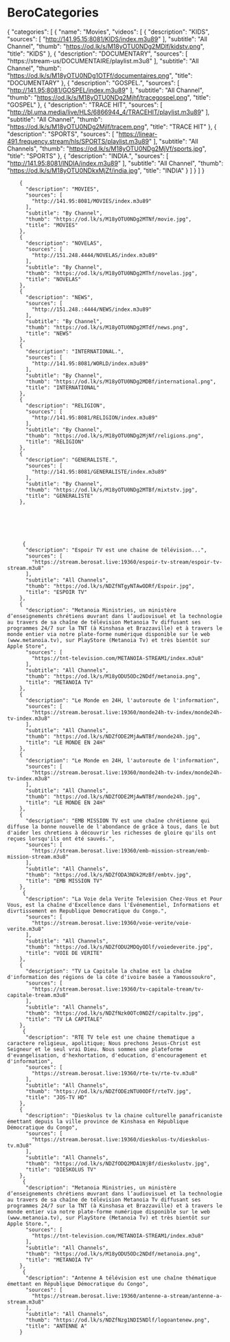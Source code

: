 # BeroCategories
{
  "categories": [
    {
      "name": "Movies",
      "videos": [
              {
          "description": "KIDS",
          "sources": [
            "http://141.95.15:8081/KIDS/index.m3u89"
          ],
          "subtitle": "All Channel",
          "thumb": "https://od.lk/s/M18yOTU0NDg2MDlf/kidstv.png",
          "title": "KIDS"
          },
         {
          "description": "DOCUMENTARY",
          "sources": [
            "https://stream-us/DOCUMENTAIRE/playlist.m3u8"
          ],
          "subtitle": "All Channel",
          "thumb": "https://od.lk/s/M18yOTU0NDg1OTFf/documentaires.png",
          "title": "DOCUMENTARY"
        },
         {
          "description": "GOSPEL.",
          "sources": [
            "http://141.95:8081/GOSPEL/index.m3u89"
          ],
          "subtitle": "All Channel",
          "thumb": "https://od.lk/s/M18yOTU0NDg2Mjhf/tracegospel.png",
          "title": "GOSPEL"
        },
         {
          "description": "TRACE HIT",
          "sources": [
            "http://bl.uma.media/live/HLS/6866944_4/TRACEHIT/playlist.m3u89"
          ],
          "subtitle": "All Channel",
          "thumb": "https://od.lk/s/M18yOTU0NDg2Mjlf/tracem.png",
          "title": "TRACE HIT"
        },
        {
          "description": "SPORTS",
          "sources": [
            "https://linear-491.frequency.stream/hls/SPORTS/playlist.m3u89"
          ],
          "subtitle": "All Channels",
          "thumb": "https://od.lk/s/M18yOTU0NDg2MjVf/sports.jpg",
          "title": "SPORTS"
        },
        {
          "description": "INDIA.",
          "sources": [
            "http://141.95:8081/INDIA/index.m3u89"
          ],
          "subtitle": "All Channel",
          "thumb": "https://od.lk/s/M18yOTU0NDkxMjZf/india.jpg",
          "title": "INDIA"
        }
      ]
    }
  ]
}



      
        
        {
          "description": "MOVIES",
          "sources": [
            "http://141.95:8081/MOVIES/index.m3u89"
          ],
          "subtitle": "By Channel",
          "thumb": "https://od.lk/s/M18yOTU0NDg2MTNf/movie.jpg",
          "title": "MOVIES"
        },
        {
          "description": "NOVELAS",
          "sources": [
            "http://151.248.4444/NOVELAS/index.m3u89"
          ],
          "subtitle": "By Channel",
          "thumb": "https://od.lk/s/M18yOTU0NDg2MThf/novelas.jpg",
          "title": "NOVELAS"
        },
        {
          "description": "NEWS",
          "sources": [
            "http://151.248.:4444/NEWS/index.m3u89"
          ],
          "subtitle": "By Channel",
          "thumb": "https://od.lk/s/M18yOTU0NDg2MTdf/news.png",
          "title": "NEWS"
        },
        {
          "description": "INTERNATIONAL.",
          "sources": [
            "http://141.95:8081/WORLD/index.m3u89"
          ],
          "subtitle": "By Channel",
          "thumb": "https://od.lk/s/M18yOTU0NDg2MDBf/international.png",
          "title": "INTERNATIONAL"
        },
        {
          "description": "RELIGION",
          "sources": [
            "http://141.95:8081/RELIGION/index.m3u89"
          ],
          "subtitle": "By Channel",
          "thumb": "https://od.lk/s/M18yOTU0NDg2MjNf/religions.png",
          "title": "RELIGION"
        },
        {
          "description": "GENERALISTE.",
          "sources": [
            "http://141.95:8081/GENERALISTE/index.m3u89"
          ],
          "subtitle": "By Channel",
          "thumb": "https://od.lk/s/M18yOTU0NDg2MTBf/mixtstv.jpg",
          "title": "GENERALISTE"
        },
      





         {
          "description": "Espoir TV est une chaine de télévision...",
          "sources": [
            "https://stream.berosat.live:19360/espoir-tv-stream/espoir-tv-stream.m3u8"
          ],
          "subtitle": "All Channels",
          "thumb": "https://od.lk/s/NDZfNTgyNTAwODRf/Espoir.jpg",
          "title": "ESPOIR TV"
        },
        {
          "description": "Metanoia Ministries, un ministère d’enseignements chrétiens œuvrant dans l’audiovisuel et la technologie au travers de sa chaîne de télévision Metanoia Tv diffusant ses programmes 24/7 sur la TNT (à Kinshasa et Brazzaville) et à travers le monde entier via notre plate-forme numérique disponible sur le web (www.metanoia.tv), sur PlayStore (Metanoia Tv) et très bientôt sur Apple Store",
          "sources": [
            "https://tnt-television.com/METANOIA-STREAM1/index.m3u8"
          ],
          "subtitle": "All Channels",
          "thumb": "https://od.lk/s/M18yODU5ODc2NDdf/metanoia.png",
          "title": "METANOIA TV"
        },
        {
          "description": "Le Monde en 24H, l'autoroute de l'information",
          "sources": [
            "https://stream.berosat.live:19360/monde24h-tv-index/monde24h-tv-index.m3u8"
          ],
          "subtitle": "All Channels",
          "thumb": "https://od.lk/s/NDZfODE2MjAwNTBf/monde24h.jpg",
          "title": "LE MONDE EN 24H"
        },
        {
          "description": "Le Monde en 24H, l'autoroute de l'information",
          "sources": [
            "https://stream.berosat.live:19360/monde24h-tv-index/monde24h-tv-index.m3u8"
          ],
          "subtitle": "All Channels",
          "thumb": "https://od.lk/s/NDZfODE2MjAwNTBf/monde24h.jpg",
          "title": "LE MONDE EN 24H"
        },
        {
          "description": "EMB MISSION TV est une chaîne chrétienne qui diffuse la bonne nouvelle de l'abondance de grâce à tous, dans le but d'aider les chretiens à découvrir les richesses de gloire qu'ils ont reçues lorsqu'ils ont été sauvés.",
          "sources": [
            "https://stream.berosat.live:19360/emb-mission-stream/emb-mission-stream.m3u8"
          ],
          "subtitle": "All Channels",
          "thumb": "https://od.lk/s/NDZfODA3NDk2MzBf/embtv.jpg",
          "title": "EMB MISSION TV"
        },
         {
          "description": "La Voie dela Verite Television Chez-Vous et Pour Vous, est la chaîne d'Excellence dans l'Événementiel, Informations et divrtissement en Republique Democratique du Congo.",
          "sources": [
            "https://stream.berosat.live:19360/voie-verite/voie-verite.m3u8"
          ],
          "subtitle": "All Channels",
          "thumb": "https://od.lk/s/NDZfODU2MDQyODlf/voiedeverite.jpg",
          "title": "VOIE DE VERITE"
        },
        {
          "description": "TV La Capitale la chaîne est la chaîne d'information des régions de la côte d'ivoire basée a Yamoussoukro",
          "sources": [
            "https://stream.berosat.live:19360/tv-capitale-tream/tv-capitale-tream.m3u8"
          ],
          "subtitle": "All Channels",
          "thumb": "https://od.lk/s/NDZfNzk0OTc0NDZf/capitaltv.jpg",
          "title": "TV LA CAPITALE"
        },
         {
          "description": "RTE TV tele est une chaine thematique a caractere religieux, apolitique; Nous prechons Jesus-Christ est Seigneur et le seul vrai Dieu. Nous sommes une plateforme d'evangelisation, d'hexhortation, d'education, d'encouragement et d'information",
          "sources": [
            "https://stream.berosat.live:19360/rte-tv/rte-tv.m3u8"
          ],
          "subtitle": "All Channels",
          "thumb": "https://od.lk/s/NDZfODEzNTU0ODFf/rteTV.jpg",
          "title": "JOS-TV HD"
        },
        {
          "description": "Dieskolus tv la chaine culturelle panafricaniste émettant depuis la ville province de Kinshasa en République Démocratique du Congo",
          "sources": [
            "https://stream.berosat.live:19360/dieskolus-tv/dieskolus-tv.m3u8"
          ],
          "subtitle": "All Channels",
          "thumb": "https://od.lk/s/NDZfODQ2MDA1NjBf/dieskolustv.jpg",
          "title": "DIESKOLUS TV"
        },
         {
          "description": "Metanoia Ministries, un ministère d’enseignements chrétiens œuvrant dans l’audiovisuel et la technologie au travers de sa chaîne de télévision Metanoia Tv diffusant ses programmes 24/7 sur la TNT (à Kinshasa et Brazzaville) et à travers le monde entier via notre plate-forme numérique disponible sur le web (www.metanoia.tv), sur PlayStore (Metanoia Tv) et très bientôt sur Apple Store.",
          "sources": [
            "https://tnt-television.com/METANOIA-STREAM1/index.m3u8"
          ],
          "subtitle": "All Channels",
          "thumb": "https://od.lk/s/M18yODU5ODc2NDdf/metanoia.png",
          "title": "METANOIA TV"
        },
         {
          "description": "Antenne A télévision est une chaîne thématique émettant en République Démocratique du Congo",
          "sources": [
            "https://stream.berosat.live:19360/antenne-a-stream/antenne-a-stream.m3u8"
          ],
          "subtitle": "All Channels",
          "thumb": "https://od.lk/s/NDZfNzg1NDI5NDlf/logoantenew.png",
          "title": "ANTENNE A"
        }
       
   
